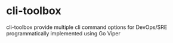 # cli-toolbox
cli-toolbox provide multiple cli command options for DevOps/SRE programmatically implemented using Go Viper
